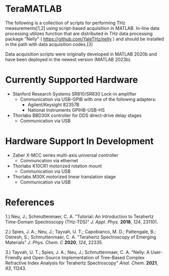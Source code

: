 # TeraMATLAB
The following is a collection of scripts for performing THz measurements[1,2] using script-based acquisition in MATLAB. In-line data processing utilizes function that are distributed in THz data processing package "Nelly" ( https://github.com/YaleTHz/nelly ) and should be installed in the path with data acquisition codes.[3]

Data acquisition scripts were originally developed in MATLAB 2020b and have been deployed in the newest version (MATLAB 2023b).

# Currently Supported Hardware
- Stanford Research Systems SR810/SR830 Lock-in amplifier
  - Communication via USB-GPIB with one of the following adapters:
    - Agilent/Keysight 82357B
    - National Instruments GPIHB-USB-HS
- Thorlabs BBD30X controller for DDS direct-drive delay stages
  - Communication via USB  

# Hardware Support In Development
- Zaber X-MCC series multi-axis universal controller
  - Communcation via ethernet
- Thorlabs K10CR1 motorized rotation mount
  - Communication via USB
- Thorlabs M30X motorized linear translation stage
  - Communication via USB

# References
1.) Neu, J.; Schmuttenmaer, C. A. "Tutorial: An Introduction to Terahertz Time-Domain Spectroscopy (THz-TDS)" _J. Appl. Phys._ **2018**, _124_, 231101.

2.) Spies, J. A.; Neu, J.; Tayvah, U. T.; Capobianco, M. D.; Pattengale, B.; Ostresh, S.; Schmuttenmaer, C. A. "Terahertz Spectroscopy of Emerging Materials" _J. Phys. Chem. C_ **2020**, _124_, 22335.

3.) Tayvah, U. T.; Spies, J. A.; Neu, J.; Schmuttenmaer, C. A. "Nelly: A User-Friendly and Open-Source Implementation of Tree-Based Complex Refractive Index Analysis for Terahertz Spectroscopy" _Anal. Chem._ **2021**, _93_, 11243.

